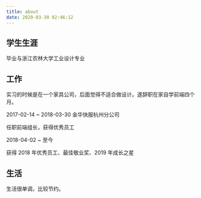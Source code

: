 ```yaml
---
title: about
date: 2020-03-30 02:46:12
---
```


## 学生生涯

毕业与浙江农林大学工业设计专业

## 工作

实习的时候是在一个家具公司，后面觉得不适合做设计。遂辞职在家自学前端四个月。

2017-02-14 ~ 2018-03-30 金华快服杭州分公司

任职前端组长，获得优秀员工

2018-04-02 ~ 至今

获得 2018 年优秀员工、最佳敬业奖、2019 年成长之星

## 生活

生活很单调，比较节约。
